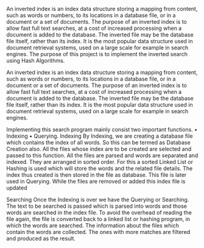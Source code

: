 An inverted index is an index data structure storing a mapping from content, such as words or numbers, to its locations in a database file, or in a document or a set of documents. The purpose of an inverted index is to allow fast full text searches, at a cost of increased processing when a document is added to the database. The inverted file may be the database file itself, rather than its index. It is the most popular data structure used in document retrieval systems, used on a large scale for example in search engines. The purpose of this project is to implement the inverted search using Hash Algorithms.

An inverted index is an index data structure storing a mapping from content, such as words or numbers, to its locations in a database file, or in a document or a set of documents. The purpose of an inverted index is to allow fast full text searches, at a cost of increased processing when a document is added to the database. The inverted file may be the database file itself, rather than its index. It is the most popular data structure used in document retrieval systems, used on a large scale for example in search engines.

Implementing this search program mainly consist two important functions.
• Indexing
• Querying.
Indexing
By Indexing, we are creating a database file which contains the index of all words. So this can
be termed as Database Creation also. All the files whose index are to be created are selected
and passed to this function. All the files are parsed and words are separated and indexed.
They are arranged in sorted order. For this a sorted Linked List or Hashing is used which will
store the words and the related file details. The index thus created is then stored in the file as
database. This file is later used in Querying. While the files are removed or added this index
file is updated

Searching
Once the Indexing is over we have the Querying or Searching. The text to be searched is
passed which is parsed into words and those words are searched in the index file. To avoid
the overhead of reading the file again, the file is converted back to a linked list or hashing
program, in which the words are searched. The information about the files which contain the
words are collected. The ones with more matches are filtered and produced as the result.


